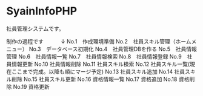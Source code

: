 # SyainInfoPHP
社員管理システムです。

制作の過程です
　　　↓
No.1　作成環境準備
No.2　社員スキル管理（ホームメニュー）
No.3　データベース初期化
No.4　社員管理DBを作る
No.5　社員情報管理
No.6　社員情報一覧
No.7　社員情報検索
No.8　社員情報登録
No.9　社員情報更新
No.10 社員情報削除
No.11 社員スキル検索
No.12 社員スキル一覧(現在ここまで完成。以降も順にマージ予定)
No.13 社員スキル追加
No.14 社員スキル削除
No.15 社員スキル更新
No.16 資格情報一覧
No.17 資格追加
No.18 資格削除
No.19 資格更新
